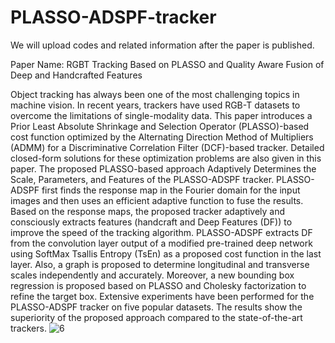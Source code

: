 # PLASSO-ADSPF-tracker

We will upload codes and related information after the paper is published.

Paper Name: RGBT Tracking Based on PLASSO ‎and Quality Aware Fusion of Deep and Handcrafted Features

Object tracking has always been one of the most challenging topics in machine vision. In recent years, trackers ‎have used RGB-T datasets to overcome the limitations of single-modality data. This paper introduces a Prior ‎Least Absolute Shrinkage and Selection Operator (PLASSO)-based cost function optimized by the Alternating ‎Direction Method of Multipliers (ADMM) for a Discriminative Correlation Filter (DCF)-based tracker. Detailed ‎closed-form solutions for these optimization problems are also given in this paper. The proposed PLASSO-based ‎approach Adaptively Determines the Scale, Parameters, and Features of the PLASSO-ADSPF tracker. PLASSO-‎ADSPF first finds the response map in the Fourier domain for the input images and then uses an efficient ‎adaptive function to fuse the results. Based on the response maps, the proposed tracker adaptively and ‎consciously extracts features (handcraft and Deep Features (DF)) to improve the speed of the tracking algorithm. ‎PLASSO-ADSPF extracts DF from the convolution layer output of a modified pre-trained deep network using ‎SoftMax Tsallis Entropy (TsEn) as a proposed cost function in the last layer. Also, a graph is proposed to ‎determine longitudinal and transverse scales independently and accurately. Moreover, a new bounding box ‎regression is proposed based on PLASSO and Cholesky factorization to refine the target box. Extensive ‎experiments have been performed for the PLASSO-ADSPF tracker on five popular datasets. The results show the ‎superiority of the proposed approach compared to the state-of-the-art trackers.‎
![6](https://github.com/mortezaghazali586/PLASSO-ADSPF-tracker/assets/74765009/49f707f8-2fda-40fb-a0b5-51799ea27502)

